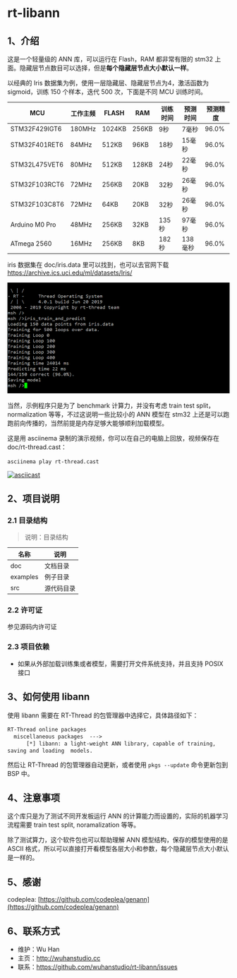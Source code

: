 # rt-libann

## 1、介绍

这是一个轻量级的 ANN 库，可以运行在 Flash，RAM 都非常有限的 stm32 上面。隐藏层节点数目可以选择，但是**每个隐藏层节点大小默认一样**。

以经典的 Iris 数据集为例，使用一层隐藏层、隐藏层节点为4，激活函数为 sigmoid，训练 150 个样本，迭代 500 次，下面是不同 MCU 训练时间。

| MCU            | 工作主频 | FLASH  | RAM   | 训练时间 | 预测时间 | 预测精度 |
| -------------- | -------- | ------ | ----- | -------- | -------- | -------- |
| STM32F429IGT6  | 180MHz   | 1024KB | 256KB | 9秒      | 7毫秒    | 96.0%    |
| STM32F401RET6  | 84MHz    | 512KB  | 96KB  | 18秒     | 15毫秒   | 96.0%    |
| STM32L475VET6  | 80MHz    | 512KB  | 128KB | 24秒     | 22毫秒   | 96.0%    |
| STM32F103RCT6  | 72MHz    | 256KB  | 20KB  | 32秒     | 26毫秒   | 96.0%    |
| STM32F103C8T6  | 72MHz    | 64KB   | 20KB  | 32秒     | 26毫秒   | 96.0%    |
| Arduino M0 Pro | 48MHz    | 256KB  | 32KB  | 135秒    | 97毫秒   | 96.0%    |
| ATmega 2560    | 16MHz    | 256KB  | 8KB   | 182秒    | 138毫秒  | 96.0%    |

iris 数据集在 doc/iris.data 里可以找到，也可以去官网下载 https://archive.ics.uci.edu/ml/datasets/Iris/

![](doc/iris_train_and_predict.png)

当然，示例程序只是为了 benchmark 计算力，并没有考虑 train test split，normalization 等等，不过这说明一些比较小的 ANN 模型在 stm32 上还是可以跑跑前向传播的，当然前提是内存足够大能够顺利加载模型。

这是用 asciinema 录制的演示视频，你可以在自己的电脑上回放，视频保存在 doc/rt-thread.cast：

`asciinema play rt-thread.cast`

[![asciicast](https://asciinema.org/a/254036.svg)](https://asciinema.org/a/254036) 



## 2、项目说明

### 2.1 目录结构

> 说明：目录结构

| 名称     | 说明       |
| -------- | ---------- |
| doc     | 文档目录   |
| examples | 例子目录   |
| src      | 源代码目录 |

### 2.2 许可证

参见源码内许可证

### 2.3 项目依赖

- 如果从外部加载训练集或者模型，需要打开文件系统支持，并且支持 POSIX 接口

## 3、如何使用 libann

使用 libann 需要在 RT-Thread 的包管理器中选择它，具体路径如下：

```
RT-Thread online packages
  miscellaneous packages  --->
      [*] libann: a light-weight ANN library, capable of training, saving and loading  models.
```

然后让 RT-Thread 的包管理器自动更新，或者使用 `pkgs --update` 命令更新包到 BSP 中。

## 4、注意事项

这个库只是为了测试不同开发板运行 ANN 的计算能力而设置的，实际的机器学习流程需要 train test split, noramalization 等等。

除了测试算力，这个软件包也可以帮助理解 ANN 模型结构，保存的模型使用的是 ASCII 格式，所以可以直接打开看模型各层大小和参数，每个隐藏层节点大小默认是一样的。

## 5、感谢

codeplea: [https://github.com/codeplea/genann](https://github.com/codeplea/genann)

## 6、联系方式

- 维护：Wu Han
- 主页：http://wuhanstudio.cc
- 联系：https://github.com/wuhanstudio/rt-libann/issues
